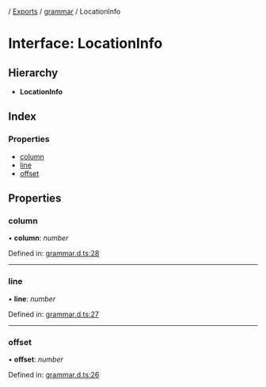 [](../README.md) / [Exports](../modules.md) / [grammar](../modules/grammar.md) / LocationInfo

# Interface: LocationInfo

## Hierarchy

* **LocationInfo**

## Index

### Properties

* [column](grammar.locationinfo.md#column)
* [line](grammar.locationinfo.md#line)
* [offset](grammar.locationinfo.md#offset)

## Properties

### column

• **column**: *number*

Defined in: [grammar.d.ts:28](https://github.com/retorquere/bibtex-parser/blob/master/grammar.d.ts#L28)

___

### line

• **line**: *number*

Defined in: [grammar.d.ts:27](https://github.com/retorquere/bibtex-parser/blob/master/grammar.d.ts#L27)

___

### offset

• **offset**: *number*

Defined in: [grammar.d.ts:26](https://github.com/retorquere/bibtex-parser/blob/master/grammar.d.ts#L26)
